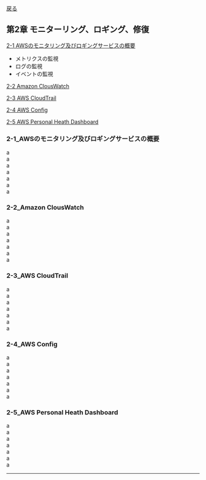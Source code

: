 [戻る](../README.md)
## 第2章 モニターリング、ロギング、修復

[2-1 AWSのモニタリング及びロギングサービスの概要](#2-1)
- メトリクスの監視  
- ログの監視  
- イベントの監視  

[2-2 Amazon ClousWatch](#2-2)

[2-3 AWS CloudTrail](#2-3)

[2-4 AWS Config](#2-4)

[2-5 AWS Personal Heath Dashboard](#2-5)


<a id="2-1"></a>
### 2-1_AWSのモニタリング及びロギングサービスの概要

a  
a  
a  
a  
a  
a  
a  



<a id="2-2"></a>
### 2-2_Amazon ClousWatch
a  
a  
a  
a  
a  
a  
a  


<a id="2-3"></a>
### 2-3_AWS CloudTrail
a  
a  
a  
a  
a  
a  
a  

<a id="2-4"></a>
### 2-4_AWS Config
a  
a  
a  
a  
a  
a  
a  


<a id="2-5"></a>
### 2-5_AWS Personal Heath Dashboard
a  
a  
a  
a  
a  
a  
a  






-----